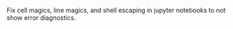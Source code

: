 Fix cell magics, line magics, and shell escaping in jupyter notebooks to not show error diagnostics.
